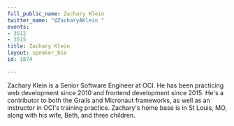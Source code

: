 ```yaml
---
full_public_name: Zachary Klein
twitter_name: "@ZacharyAKlein "
events:
- 3512
- 3515
title: Zachary Klein
layout: speaker_bio
id: 1874

---
```

Zachary Klein is a Senior Software Engineer at OCI.  He has been practicing web development since 2010 and frontend development since 2015. He's a contributor to both the Grails and Micronaut frameworks, as well as an instructor in OCI's training practice. Zachary's home base is in St Louis, MO, along with his wife, Beth, and three children.

